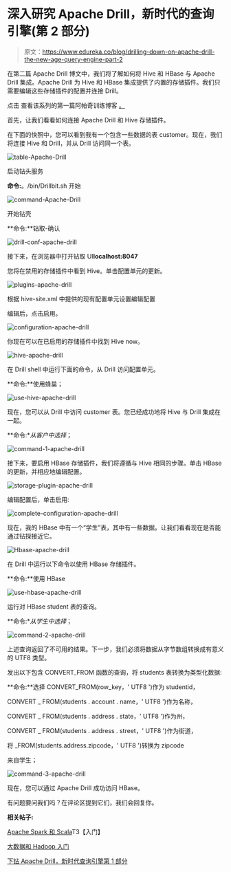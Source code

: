 # 深入研究 Apache Drill，新时代的查询引擎(第 2 部分)

> 原文：<https://www.edureka.co/blog/drilling-down-on-apache-drill-the-new-age-query-engine-part-2>

在第二篇 Apache Drill 博文中，我们将了解如何将 Hive 和 HBase 与 Apache Drill 集成。Apache Drill 为 Hive 和 HBase 集成提供了内置的存储插件。我们只需要编辑这些存储插件的配置并连接 Drill。

点击 查看该系列的第一篇阿帕奇训练博客 [。](https://www.edureka.co/blog/drilling-down-on-apache-drill-the-new-age-query-engine)

首先，让我们看看如何连接 Apache Drill 和 Hive 存储插件。

在下面的快照中，您可以看到我有一个包含一些数据的表 customer。现在，我们将连接 Hive 和 Drill，并从 Drill 访问同一个表。

![table-Apache-Drill](img/b6c8a333cc159a379622970b983a99ca.png)

启动钻头服务

**命令:**。/bin/Drillbit.sh 开始

![command-Apache-Drill](img/303138794877fd348f7d09f106885cb5.png)

开始钻壳

**命令:**钻取-确认

![drill-conf-apache-drill](img/a09dfc7aab8767410f8cb7781fff1897.png)

接下来，在浏览器中打开钻取 UI**localhost:8047**

您将在禁用的存储插件中看到 Hive。单击配置单元的更新。

![plugins-apache-drill](img/753ea30ddb5c6c6c8d382d41a3dc0809.png)

根据 hive-site.xml 中提供的现有配置单元设置编辑配置

编辑后，点击启用。

![configuration-apache-drill](img/1e53436135a0510763321eb68c85fa37.png)

你现在可以在已启用的存储插件中找到 Hive now。

![hive-apache-drill](img/4698404f6f932b8aa4075792966a4d0d.png)

在 Drill shell 中运行下面的命令，从 Drill 访问配置单元。

**命令:**使用蜂巢；

![use-hive-apache-drill](img/e2facbfab0eaf934fb1b4ffb81a96030.png)

现在，您可以从 Drill 中访问 customer 表。您已经成功地将 Hive 与 Drill 集成在一起。

**命令:**从客户中选择*；

![command-1-apache-drill](img/eeb97d13f5c220dae50f3f8a8e653a91.png)

接下来，要启用 HBase 存储插件，我们将遵循与 Hive 相同的步骤。单击 HBase 的更新，并相应地编辑配置。

![storage-plugin-apache-drill](img/5dbf99f6eb660b7e2acbee4e0813855c.png)

编辑配置后，单击启用:

![complete-configuration-apache-drill](img/4174b293a23b713f1d3c592f8983db71.png)

现在，我的 HBase 中有一个“学生”表，其中有一些数据。让我们看看现在是否能通过钻探接近它。

![Hbase-apache-drill](img/9281fe21099699ebbea2f77323459bca.png)

在 Drill 中运行以下命令以使用 HBase 存储插件。

**命令:**使用 HBase

![use-hbase-apache-drill](img/7c6394cc952635840d08f0fd3a837356.png)

运行对 HBase student 表的查询。

**命令:**从学生中选择*；

![command-2-apache-drill](img/fa15de94cc1bb2f1843fc61a60cfd1bb.png)

上述查询返回了不可用的结果。下一步，我们必须将数据从字节数组转换成有意义的 UTF8 类型。

发出以下包含 CONVERT_FROM 函数的查询，将 students 表转换为类型化数据:

**命令:**选择 CONVERT_FROM(row_key，' UTF8 ')作为 studentid，

CONVERT _ FROM(students . account . name，' UTF8 ')作为名称，

CONVERT _ FROM(students . address . state，' UTF8 ')作为州，

CONVERT _ FROM(students . address . street，' UTF8 ')作为街道，

将 _FROM(students.address.zipcode，' UTF8 ')转换为 zipcode

来自学生；

![command-3-apache-drill](img/e62fd672e2953fd2dad920e166cac529.png)

现在，您可以通过 Apache Drill 成功访问 HBase。

有问题要问我们吗？在评论区提到它们，我们会回复你。

**相关帖子:**

[Apache Spark 和 Scala](https://www.edureka.co/apache-spark-scala-training "Get started with Apache Spark and Scala")T3【入门】

[大数据和 Hadoop 入门](https://www.edureka.co/big-data-and-hadoop "Get started with Big Data & Hadoop")

[下钻 Apache Drill，新时代查询引擎第 1 部分](https://www.edureka.co/blog/drilling-down-on-apache-drill-the-new-age-query-engine)